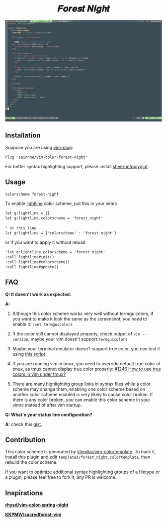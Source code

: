 <h1 align="center">
𝑭𝒐𝒓𝒆𝒔𝒕 𝑵𝒊𝒈𝒉𝒕
</h1>

![](./screenshots/forest_night.png)

## Installation

Suppose you are using [vim-plug](https://github.com/junegunn/vim-plug):

```vim
Plug 'sainnhe/vim-color-forest-night'
```

For better syntax highlighting support, please install [sheerun/polyglot](https://github.com/sheerun/vim-polyglot).

## Usage

```vim
colorscheme forest-night
```

To enable [lightline](https://github.com/itchyny/lightline.vim) color scheme, put this in your vimrc

```vim
let g:lightline = {}
let g:lightline.colorscheme = 'forest_night'

" or this line
let g:lightline = {'colorscheme' : 'forest_night'}
```

or if you want to apply it without reload

```vim
:let g:lightline.colorscheme = 'forest_night'
:call lightline#init()
:call lightline#colorscheme()
:call lightline#update()
```

## FAQ

**Q: It doesn't work as expected.**

**A:**

1. Although this color scheme works very well without termguicolors, if you want to make it look the same as the screenshot, you need to enable it: `:set termguicolors`

2. If the color still cannot displayed properly, check output of `vim --version`, maybe your vim doesn't support `termguicolors`

3. Maybe your terminal emulator doesn't support true color, you can test it using [this script](https://unix.stackexchange.com/questions/404414/print-true-color-24-bit-test-pattern)

4. If you are running vim in tmux, you need to override default true color of tmux, as tmux cannot display true color properly: [#1246 How to use true colors in vim under tmux?](https://github.com/tmux/tmux/issues/1246)

5. There are many highlighting group links in syntax files while a color scheme may change them, enabling one color scheme based on another color scheme enabled is very likely to cause color broken. If there is any color broken, you can enable this color scheme in your vimrc instead of after vim startup.

**Q: What's your status line configuration?**

**A:** check this [gist](https://gist.github.com/sainnhe/b8240bc047313fd6185bb8052df5a8fb).

## Contribution

This color scheme is generated by [lifepillar/vim-colortemplate](https://github.com/lifepillar/vim-colortemplate). To hack it, install this plugin and edit `templates/forest_night.colortemplate`, then rebuild the color scheme.

If you want to optimize additional syntax highlighting groups of a filetype or a plugin, please feel free to fork it, any PR is welcome.

## Inspirations

**[rhysd/vim-color-spring-night](https://github.com/rhysd/vim-color-spring-night)**

**[KKPMW/sacredforest-vim](https://github.com/KKPMW/sacredforest-vim)**
